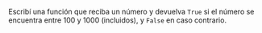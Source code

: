 Escribí una función que reciba un número y devuelva `True` si el número se encuentra entre 100 y 1000 (incluidos), y `False` en caso contrario.